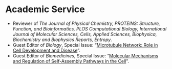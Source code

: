 
# Academic Service
- Reviewer of *The Journal of Physical Chemistry, PROTEINS: Structure, Function, and Bioinformatics, PLOS Computational Biology, International Journal of Molecular Sciences,  Cells, Applied Sciences, Biophysica, Biochemistry and Biophysics Reports, Entropy*.
- Guest Editor of *Biology*,  Special Issue: “[Microtubule Network: Role in Cell Development and Disease](https://www.mdpi.com/journal/biology/special_issues/M1532516U1#editors)”.
- Guest Editor of *Biomedicines*,  Special Issue: “[Molecular Mechanisms and Regulation of Self-Assembly Pathways in the Cell](https://www.mdpi.com/journal/biomedicines/special_issues/7A14UU96W3)”.
